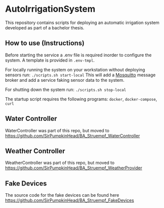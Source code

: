 # AutoIrrigationSystem

This repository contains scripts for deploying an automatic irrigation system developed as part of a bachelor thesis.

## How to use (Instructions)

Before starting the service a .env file is required inorder to configure the system.
A template is provided in `.env-tmpl`.

For locally running the system on your workstation without deploying sensors run: 
`./scripts.sh start-local`
This will add a [Mosquitto](https://mosquitto.org) message broker and add a service faking sensor data to the system.

For shutting down the system run:
`./scripts.sh stop-local`

The startup script requires the following programs: `docker`, `docker-compose`, `curl`

## Water Controller
WaterController was part of this repo, but moved to https://github.com/SirPumpkinHead/BA_Struempf_WaterController

## Weather Controller
WeatherController was part of this repo, but moved to https://github.com/SirPumpkinHead/BA_Struempf_WeatherProvider

## Fake Devices
The source code for the fake devices can be found here https://github.com/SirPumpkinHead/BA_Struempf_FakeDevices
